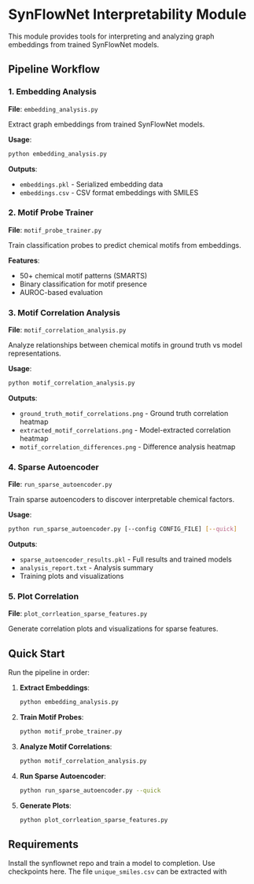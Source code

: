 # SynFlowNet Interpretability Module

This module provides tools for interpreting and analyzing graph embeddings from trained SynFlowNet models.

## Pipeline Workflow

### 1. Embedding Analysis
**File**: `embedding_analysis.py`

Extract graph embeddings from trained SynFlowNet models.

**Usage**:
```bash
python embedding_analysis.py
```

**Outputs**:
- `embeddings.pkl` - Serialized embedding data
- `embeddings.csv` - CSV format embeddings with SMILES

### 2. Motif Probe Trainer
**File**: `motif_probe_trainer.py`

Train classification probes to predict chemical motifs from embeddings.

**Features**:
- 50+ chemical motif patterns (SMARTS)
- Binary classification for motif presence
- AUROC-based evaluation

### 3. Motif Correlation Analysis
**File**: `motif_correlation_analysis.py`

Analyze relationships between chemical motifs in ground truth vs model representations.

**Usage**:
```bash
python motif_correlation_analysis.py
```

**Outputs**:
- `ground_truth_motif_correlations.png` - Ground truth correlation heatmap
- `extracted_motif_correlations.png` - Model-extracted correlation heatmap
- `motif_correlation_differences.png` - Difference analysis heatmap

### 4. Sparse Autoencoder
**File**: `run_sparse_autoencoder.py`

Train sparse autoencoders to discover interpretable chemical factors.

**Usage**:
```bash
python run_sparse_autoencoder.py [--config CONFIG_FILE] [--quick]
```

**Outputs**:
- `sparse_autoencoder_results.pkl` - Full results and trained models
- `analysis_report.txt` - Analysis summary
- Training plots and visualizations

### 5. Plot Correlation
**File**: `plot_corrleation_sparse_features.py`

Generate correlation plots and visualizations for sparse features.

## Quick Start

Run the pipeline in order:

1. **Extract Embeddings**:
   ```bash
   python embedding_analysis.py
   ```

2. **Train Motif Probes**:
   ```bash
   python motif_probe_trainer.py
   ```

3. **Analyze Motif Correlations**:
   ```bash
   python motif_correlation_analysis.py
   ```

4. **Run Sparse Autoencoder**:
   ```bash
   python run_sparse_autoencoder.py --quick
   ```

5. **Generate Plots**:
   ```bash
   python plot_corrleation_sparse_features.py
   ```

## Requirements

Install the synflownet repo and train a model to completion. Use checkpoints here.
The file `unique_smiles.csv` can be extracted with 